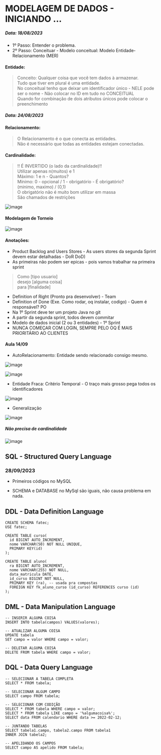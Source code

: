 # MODELAGEM DE DADOS - INICIANDO ... 
<h5>Data: 18/08/2023</h5>

- 1º Passo: Entender o problema.
- 2º Passo: Conceituar - Modelo conceitual: Modelo Entidade-Relacionamento (MER)

<h4>Entidade: </h4>

> Conceito: Qualquer coisa que você tem dados à armazenar.<br>
> Tudo que tiver em plural é uma entidade.<br>
> No conceitual tenho que deixar um identificador único - NELE pode ser o nome - Não colocar no ID em tudo no CONCEITUAL <br>
> Quando for combinação de dois atributos únicos pode colocar o preenchimento<br>

<h5>Data: 24/08/2023</h5>

<h4>Relacionamento: </h4>

>O Relacionamento é o que conecta as entidades.<br>
>Não é necessário que todas as entidades estejam conectadas.

<h4>Cardinalidade: </h4>

> ‼️ É INVERTIDO (o lado da cardinalidade)‼️<br>
> Utilizar apenas n(muitos) e 1<br>
> Máximo: 1 e n - Quantos?<br>
> Mínimo: 0 - opcional / 1 - obrigatório - É obrigatório?<br>
> (minimo, maximo) / (0,1)<br>
> O obrigatório não é muito bom utilizar em massa<br>
> São chamados de restrições<br>

![image](https://github.com/santosjhony12/ModelagemDados/assets/123211025/e300f448-3ac5-45cb-b9df-7d4f32ed4ede)


<h4>Modelagem de Torneio</h4>

![image](https://github.com/santosjhony12/ModelagemDados/assets/123211025/d7027c35-552c-40aa-9d52-912ab73257e4)



<h4>Anotações: </h4>

- Product Backlog and Users Stores - As users stores da segunda Sprint devem estar detalhadas - DoR DoD)
- As primeiras não podem ser epicas - pois vamos trabalhar na primeira sprint

> Como [tipo usuario] <br> desejo [alguma coisa] <br> para [finalidade]

- Definition of Right (Pronto pra desenvolver) - Team
- Definition of Done (Exe. Como rodar, oq instalar, codigo) - Quem é responsável? PO
- Na 1º Sprint deve ter um projeto Java no git
- A partir da segunda sprint, todos devem commitar
- Modelo de dados inicial (2 ou 3 entidades) - 1º Sprint
- NUNCA COMEÇAR COM LOGIN, SEMPRE PELO OQ É MAIS PRIORITÁRIO AO CLIENTES


<h4>Aula 14/09</h4>

- AutoRelacionamento: Entidade sendo relacionado consigo mesmo.

![image](https://github.com/santosjhony12/ModelagemDados/assets/123211025/bf119cf2-fb22-46a8-8a7a-5bc5a7b45a0d)

![image](https://github.com/santosjhony12/ModelagemDados/assets/123211025/4f08fad4-3327-4223-b766-347830ad800b)


- Entidade Fraca: Critério Temporal - O traço mais grosso pega todos os identificadores

![image](https://github.com/santosjhony12/ModelagemDados/assets/123211025/962b339a-8185-4248-add8-5631681d291f)


- Generalização

![image](https://github.com/santosjhony12/ModelagemDados/assets/123211025/3e2ee262-b328-42a7-b4ce-bd05722d7ce0)




<h5>Não precisa de cardinalidade</h5>

![image](https://github.com/santosjhony12/ModelagemDados/assets/123211025/ac50944c-cd54-4bc6-8a74-dfd3ae8cee5f)


## SQL - Structured Query Language 

<h3>28/09/2023</h3>

- Primeiros códigos no MySQL

- SCHEMA e DATABASE no MySql são iguais, não causa problema em nada.

<h2>DDL - Data Definition Language</h2>

```
CREATE SCHEMA fatec;
USE fatec;

CREATE TABLE curso(
  id BIGINT AUTO_INCREMENT,
  nome VARCHAR(50) NOT NULL UNIQUE,
  PRIMARY KEY(id)
);

CREATE TABLE aluno(
  ra BIGINT AUTO_INCREMENT,
  nome VARCHAR(255) NOT NULL,
  data_matricula DATE,
  id_curso BIGINT NOT NULL,
  PRIMARY KEY (ra), -- usada pra compostas
  FOREIGN KEY fk_aluno_curso (id_curso) REFERENCES curso (id)
);

```
<h2>DML - Data Manipulation Language</h2>

```
-- INSERIR ALGUMA COISA
INSERT INTO tabela(campos) VALUES(valores);

-- ATUALIZAR ALGUMA COISA
UPDATE tabela
SET campo = valor WHERE campo = valor;

-- DELETAR ALGUMA COISA
DELETE FROM tabela WHERE campo = valor;
```

<h2>DQL - Data Query Language</h2>

```
-- SELECIONAR A TABELA COMPLETA
SELECT * FROM tabela;

-- SELECIONAR ALGUM CAMPO
SELECT campo FROM tabela;

-- SELECIONAR COM CODIÇÃO
SELECT * FROM tabela WHERE campo = valor;
SELECT * FROM tabela LIKE campo = '%algumacoisa%';
SELECT data FROM calendario WHERE data >= 2022-02-12;

-- JUNTANDO TABELAS
SELECT tabela1.campo, tabela2.campo FROM tabela1
INNER JOIN tabela2;

-- APELIDANDO OS CAMPOS
SELECT campo AS apelido FROM tabela;
```
